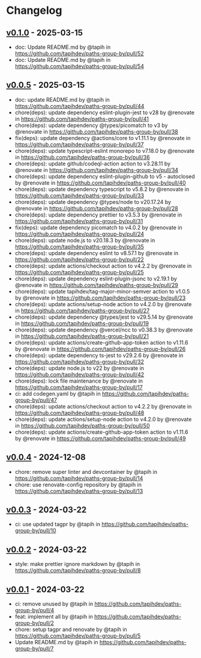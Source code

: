 # Changelog

## [v0.1.0](https://github.com/tapihdev/paths-group-by/compare/v0.0.5...v0.1.0) - 2025-03-15
- doc: Update README.md by @tapih in https://github.com/tapihdev/paths-group-by/pull/52
- doc: Update README.md by @tapih in https://github.com/tapihdev/paths-group-by/pull/54

## [v0.0.5](https://github.com/tapihdev/paths-group-by/compare/v0.0.4...v0.0.5) - 2025-03-15
- doc: update README.md by @tapih in https://github.com/tapihdev/paths-group-by/pull/44
- chore(deps): update dependency eslint-plugin-jest to v28 by @renovate in https://github.com/tapihdev/paths-group-by/pull/41
- chore(deps): update dependency @types/picomatch to v3 by @renovate in https://github.com/tapihdev/paths-group-by/pull/38
- fix(deps): update dependency @actions/core to v1.11.1 by @renovate in https://github.com/tapihdev/paths-group-by/pull/37
- chore(deps): update typescript-eslint monorepo to v7.18.0 by @renovate in https://github.com/tapihdev/paths-group-by/pull/36
- chore(deps): update github/codeql-action action to v3.28.11 by @renovate in https://github.com/tapihdev/paths-group-by/pull/34
- chore(deps): update dependency eslint-plugin-github to v5 - autoclosed by @renovate in https://github.com/tapihdev/paths-group-by/pull/40
- chore(deps): update dependency typescript to v5.8.2 by @renovate in https://github.com/tapihdev/paths-group-by/pull/33
- chore(deps): update dependency @types/node to v20.17.24 by @renovate in https://github.com/tapihdev/paths-group-by/pull/28
- chore(deps): update dependency prettier to v3.5.3 by @renovate in https://github.com/tapihdev/paths-group-by/pull/31
- fix(deps): update dependency picomatch to v4.0.2 by @renovate in https://github.com/tapihdev/paths-group-by/pull/24
- chore(deps): update node.js to v20.18.3 by @renovate in https://github.com/tapihdev/paths-group-by/pull/35
- chore(deps): update dependency eslint to v8.57.1 by @renovate in https://github.com/tapihdev/paths-group-by/pull/22
- chore(deps): update actions/checkout action to v4.2.2 by @renovate in https://github.com/tapihdev/paths-group-by/pull/25
- chore(deps): update dependency eslint-plugin-jsonc to v2.19.1 by @renovate in https://github.com/tapihdev/paths-group-by/pull/29
- chore(deps): update tapihdev/tag-major-minor-semver action to v1.0.5 by @renovate in https://github.com/tapihdev/paths-group-by/pull/23
- chore(deps): update actions/setup-node action to v4.2.0 by @renovate in https://github.com/tapihdev/paths-group-by/pull/27
- chore(deps): update dependency @types/jest to v29.5.14 by @renovate in https://github.com/tapihdev/paths-group-by/pull/19
- chore(deps): update dependency @vercel/ncc to v0.38.3 by @renovate in https://github.com/tapihdev/paths-group-by/pull/21
- chore(deps): update actions/create-github-app-token action to v1.11.6 by @renovate in https://github.com/tapihdev/paths-group-by/pull/26
- chore(deps): update dependency ts-jest to v29.2.6 by @renovate in https://github.com/tapihdev/paths-group-by/pull/32
- chore(deps): update node.js to v22 by @renovate in https://github.com/tapihdev/paths-group-by/pull/42
- chore(deps): lock file maintenance by @renovate in https://github.com/tapihdev/paths-group-by/pull/17
- ci: add codegen.yaml by @tapih in https://github.com/tapihdev/paths-group-by/pull/47
- chore(deps): update actions/checkout action to v4.2.2 by @renovate in https://github.com/tapihdev/paths-group-by/pull/48
- chore(deps): update actions/setup-node action to v4.2.0 by @renovate in https://github.com/tapihdev/paths-group-by/pull/50
- chore(deps): update actions/create-github-app-token action to v1.11.6 by @renovate in https://github.com/tapihdev/paths-group-by/pull/49

## [v0.0.4](https://github.com/tapihdev/paths-group-by/compare/v0.0.3...v0.0.4) - 2024-12-08
- chore: remove super linter and devcontainer by @tapih in https://github.com/tapihdev/paths-group-by/pull/14
- chore: use renovate-config repository by @tapih in https://github.com/tapihdev/paths-group-by/pull/13

## [v0.0.3](https://github.com/tapihdev/paths-group-by/compare/v0.0.2...v0.0.3) - 2024-03-22
- ci: use updated tagpr by @tapih in https://github.com/tapihdev/paths-group-by/pull/10

## [v0.0.2](https://github.com/tapihdev/paths-group-by/compare/v0.0.1...v0.0.2) - 2024-03-22
- style: make prettier ignore markdown by @tapih in https://github.com/tapihdev/paths-group-by/pull/8

## [v0.0.1](https://github.com/tapihdev/paths-group-by/commits/v0.0.1) - 2024-03-22
- ci: remove unused by @tapih in https://github.com/tapihdev/paths-group-by/pull/4
- feat: implement all by @tapih in https://github.com/tapihdev/paths-group-by/pull/2
- chore: setup tagpr and renovate by @tapih in https://github.com/tapihdev/paths-group-by/pull/5
- Update README.md by @tapih in https://github.com/tapihdev/paths-group-by/pull/7
